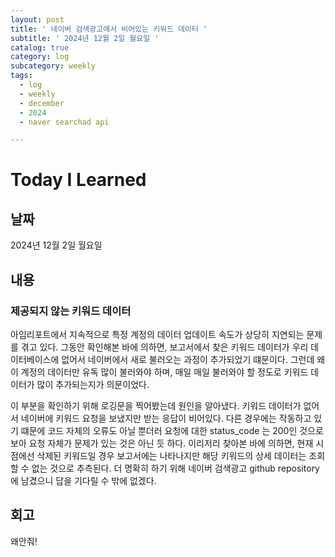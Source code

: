 ```yaml
---
layout: post
title: ' 네이버 검색광고에서 비어있는 키워드 데이터 '
subtitle: ' 2024년 12월 2일 월요일 '
catalog: true
category: log
subcategory: weekly
tags:
  - log
  - weekly
  - december
  - 2024
  - naver searchad api

---
```


# Today I Learned

## 날짜

2024년 12월 2일 월요일

## 내용

### 제공되지 않는 키워드 데이터

 아임리포트에서 지속적으로 특정 계정의 데이터 업데이트 속도가 상당히 지연되는 문제를 겪고 있다. 그동안 확인해본 바에 의하면, 보고서에서 찾은 키워드 데이터가 우리 데이터베이스에 없어서 네이버에서 새로 불러오는 과정이 추가되었기 떄문이다. 그런데 왜 이 계정의 데이터만 유독 많이 불러와야 하며, 매일 매일 불러와야 할 정도로 키워드 데이터가 많이 추가되는지가 의문이었다.

 이 부분을 확인하기 위해 로깅문을 찍어봤는데 원인을 알아냈다. 키워드 데이터가 없어서 네이버에 키워드 요청을 보냈지만 받는 응답이 비어있다. 다른 경우에는 작동하고 있기 떄문에 코드 자체의 오류도 아닐 뿐더러 요청에 대한 status_code 는 200인 것으로 보아 요청 자체가 문제가 있는 것은 아닌 듯 하다. 이리저리 찾아본 바에 의하면, 현재 시점에선 삭제된 키워드일 경우 보고서에는 나타나지만 해당 키워드의 상세 데이터는 조회할 수 없는 것으로 추측된다. 더 명확히 하기 위해 네이버 검색광고 github repository에 남겼으니 답을 기다릴 수 밖에 없겠다.

## 회고

왜안줘!
